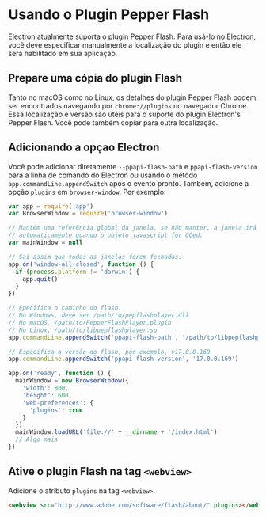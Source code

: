 # Usando o Plugin Pepper Flash

Electron atualmente suporta o plugin Pepper Flash. Para usá-lo no Electron,
você deve especificar manualmente a localização do plugin e então ele será
habilitado em sua aplicação.

## Prepare uma cópia do plugin Flash

Tanto no macOS como no Linux, os detalhes do plugin Pepper Flash podem ser
encontrados navegando por `chrome://plugins` no navegador Chrome. Essa
localização e versão são úteis para o suporte do plugin Electron's Pepper Flash.
Você pode também copiar para outra localização.

## Adicionando a opçao Electron

Você pode adicionar diretamente `--ppapi-flash-path` e `ppapi-flash-version`
para a linha de comando do Electron ou usando o método
`app.commandLine.appendSwitch` após o evento pronto. Também, adicione a opção
`plugins` em `browser-window`.
Por exemplo:

```javascript
var app = require('app')
var BrowserWindow = require('browser-window')

// Mantém uma referência global da janela, se não manter, a janela irá fechar
// automaticamente quando o objeto javascript for GCed.
var mainWindow = null

// Sai assim que todas as janelas forem fechadas.
app.on('window-all-closed', function () {
  if (process.platform != 'darwin') {
    app.quit()
  }
})

// Epecifica o caminho do flash.
// No Windows, deve ser /path/to/pepflashplayer.dll
// No macOS, /path/to/PepperFlashPlayer.plugin
// No Linux, /path/to/libpepflashplayer.so
app.commandLine.appendSwitch('ppapi-flash-path', '/path/to/libpepflashplayer.so')

// Especifica a versão do flash, por exemplo, v17.0.0.169
app.commandLine.appendSwitch('ppapi-flash-version', '17.0.0.169')

app.on('ready', function () {
  mainWindow = new BrowserWindow({
    'width': 800,
    'height': 600,
    'web-preferences': {
      'plugins': true
    }
  })
  mainWindow.loadURL('file://' + __dirname + '/index.html')
  // Algo mais
})
```

## Ative o plugin Flash na tag `<webview>`

Adicione o atributo `plugins` na tag `<webview>`.

```html
<webview src="http://www.adobe.com/software/flash/about/" plugins></webview>
```
